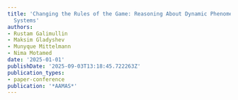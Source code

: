 ```yaml
---
title: 'Changing the Rules of the Game: Reasoning About Dynamic Phenomena in Multi-Agent
  Systems'
authors:
- Rustam Galimullin
- Maksim Gladyshev
- Munyque Mittelmann
- Nima Motamed
date: '2025-01-01'
publishDate: '2025-09-03T13:18:45.722263Z'
publication_types:
- paper-conference
publication: '*AAMAS*'
---
```

